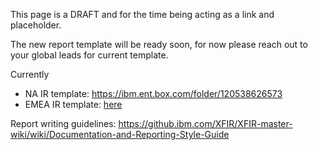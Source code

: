 This page is a DRAFT and for the time being acting as a link and placeholder.

The new report template will be ready soon, for now please reach out to your global leads for current template. 

Currently
- NA IR template: https://ibm.ent.box.com/folder/120538626573
- EMEA IR template: [here](https://github.ibm.com/XFIR/DFIR-wiki/blob/master/documents/report%20templates/XFIR%20Report%20Template%20v1.3.3.docm)

Report writing guidelines: https://github.ibm.com/XFIR/XFIR-master-wiki/wiki/Documentation-and-Reporting-Style-Guide